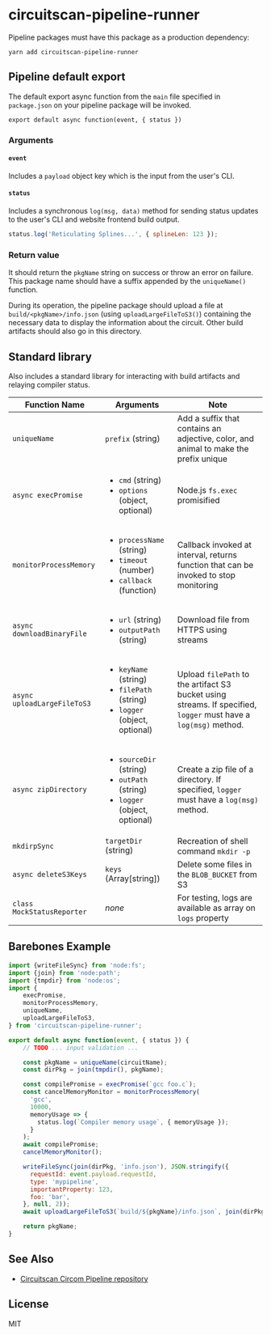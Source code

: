 # circuitscan-pipeline-runner

Pipeline packages must have this package as a production dependency:

```
yarn add circuitscan-pipeline-runner
```

## Pipeline default export

The default export async function from the `main` file specified in `package.json` on your pipeline package will be invoked.

`export default async function(event, { status })`

### Arguments

#### `event`

Includes a `payload` object key which is the input from the user's CLI.

#### `status`

Includes a synchronous `log(msg, data)` method for sending status updates to the user's CLI and website frontend build output.

```js
status.log('Reticulating Splines...', { splineLen: 123 });
```

### Return value

It should return the `pkgName` string on success or throw an error on failure. This package name should have a suffix appended by the `uniqueName()` function.

During its operation, the pipeline package should upload a file at `build/<pkgName>/info.json` (using `uploadLargeFileToS3()`) containing the necessary data to display the information about the circuit. Other build artifacts should also go in this directory.

## Standard library

Also includes a standard library for interacting with build artifacts and relaying compiler status.

Function Name | Arguments | Note
--------------|-----------|----------
`uniqueName` | `prefix` (string) | Add a suffix that contains an adjective, color, and animal to make the prefix unique
`async execPromise` | <ul><li>`cmd` (string)</li><li>`options` (object, optional)</li></ul> | Node.js `fs.exec` promisified
`monitorProcessMemory` | <ul><li>`processName` (string)</li><li>`timeout` (number)</li><li>`callback` (function)</li></ul> | Callback invoked at interval, returns function that can be invoked to stop monitoring
`async downloadBinaryFile` | <ul><li>`url` (string)</li><li>`outputPath` (string)</li></ul> | Download file from HTTPS using streams
`async uploadLargeFileToS3` | <ul><li>`keyName` (string)</li><li>`filePath` (string)</li><li>`logger` (object, optional)</li></ul> | Upload `filePath` to the artifact S3 bucket using streams. If specified, `logger` must have a `log(msg)` method.
`async zipDirectory` | <ul><li>`sourceDir` (string)</li><li>`outPath` (string)</li><li>`logger` (object, optional)</li></ul> | Create a zip file of a directory. If specified, `logger` must have a `log(msg)` method.
`mkdirpSync` | `targetDir` (string) | Recreation of shell command `mkdir -p`
`async deleteS3Keys` | `keys` (Array[string]) | Delete some files in the `BLOB_BUCKET` from S3
`class MockStatusReporter` | *none* | For testing, logs are available as array on `logs` property

## Barebones Example

```js
import {writeFileSync} from 'node:fs';
import {join} from 'node:path';
import {tmpdir} from 'node:os';
import {
    execPromise,
    monitorProcessMemory,
    uniqueName,
    uploadLargeFileToS3,
} from 'circuitscan-pipeline-runner';

export default async function(event, { status }) {
    // TODO ... input validation ...

    const pkgName = uniqueName(circuitName);
    const dirPkg = join(tmpdir(), pkgName);

    const compilePromise = execPromise(`gcc foo.c`);
    const cancelMemoryMonitor = monitorProcessMemory(
      'gcc',
      10000,
      memoryUsage => {
        status.log(`Compiler memory usage`, { memoryUsage });
      }
    );
    await compilePromise;
    cancelMemoryMonitor();

    writeFileSync(join(dirPkg, 'info.json'), JSON.stringify({
      requestId: event.payload.requestId,
      type: 'mypipeline',
      importantProperty: 123,
      foo: 'bar',
    }, null, 2));
    await uploadLargeFileToS3(`build/${pkgName}/info.json`, join(dirPkg, 'info.json'));

    return pkgName;
}
```

## See Also

* [Circuitscan Circom Pipeline repository](https://github.com/circuitscan/circom-pipeline)

## License

MIT
